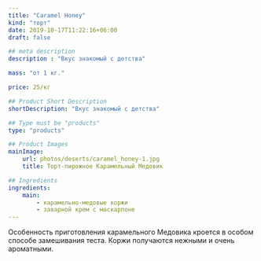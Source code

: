 ```yaml
---
title: "Caramel Honey"
kind: "торт"
date: 2019-10-17T11:22:16+06:00
draft: false

## meta description
description : "Вкус знакомый с детства"

mass: "от 1 кг."

price: 25/кг

## Product Short Description
shortDescription: "Вкус знакомый с детства"

## Type must be "products"
type: "products"

## Product Images
mainImage:
    url: photos/deserts/caramel_honey-1.jpg
    title: Торт-пирожное Карамельный Медовик

## Ingredients
ingredients:
    main:
        - карамельно-медовые коржи
        - заварной крем с маскарпоне
---
```


Особенность приготовления карамельного Медовика кроется в особом способе замешивания теста.
Коржи получаются нежными и очень ароматными.
